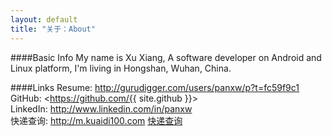 ```yaml
---
layout: default
title: "关于：About"
---
```

####Basic Info
My name is Xu Xiang, A software developer on Android and Linux platform, I'm living in Hongshan, Wuhan, China.  

####Links
Resume: <http://gurudigger.com/users/panxw/p?t=fc59f9c1>  
GitHub: <https://github.com/{{ site.github }}>  
LinkedIn: <http://www.linkedin.com/in/panxw>  
快递查询: <http://m.kuaidi100.com>
<a href="http://m.kuaidi100.com" target="_blank">快递查询</a>
